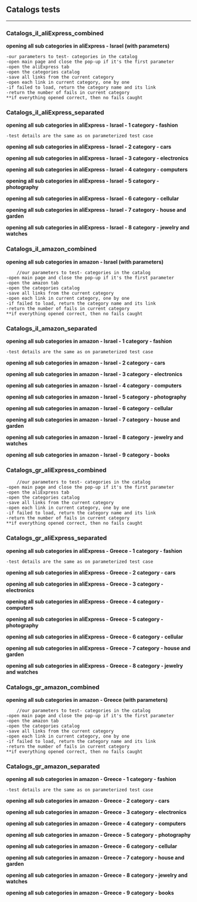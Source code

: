 
## Catalogs tests
----

### Сatalogs_il_aliExpress_combined

  **opening all sub categories in aliExpress - Israel (with parameters)**
  
    -our parameters to test- categories in the catalog  
    -open main page and close the pop-up if it's the first parameter
    -open the aliExpress tab
    -open the categories catalog
    -save all links from the current category
    -open each link in current category, one by one
    -if failed to load, return the category name and its link
    -return the number of fails in current category
    **if everything opened correct, then no fails caught


### Сatalogs_il_aliExpress_separated

  **opening all sub categories in aliExpress - Israel - 1 category - fashion**
  
    -test details are the same as on parameterized test case  
  **opening all sub categories in aliExpress - Israel - 2 category - cars**
   
  **opening all sub categories in aliExpress - Israel - 3 category - electronics**
     
  **opening all sub categories in aliExpress - Israel - 4 category - computers**
     
  **opening all sub categories in aliExpress - Israel - 5 category - photography**
     
  **opening all sub categories in aliExpress - Israel - 6 category - cellular**
     
  **opening all sub categories in aliExpress - Israel - 7 category - house and garden**
     
  **opening all sub categories in aliExpress - Israel - 8 category - jewelry and watches**
     

### Сatalogs_il_amazon_combined

   **opening all sub categories in amazon - Israel (with parameters)**
  
     	//our parameters to test- categories in the catalog  
    -open main page and close the pop-up if it's the first parameter
    -open the amazon tab
    -open the categories catalog
    -save all links from the current category
    -open each link in current category, one by one
    -if failed to load, return the category name and its link
    -return the number of fails in current category
    **if everything opened correct, then no fails caught


### Сatalogs_il_amazon_separated
  **opening all sub categories in amazon - Israel - 1 category - fashion**
  
    -test details are the same as on parameterized test case  
  **opening all sub categories in amazon - Israel - 2 category - cars**
   
  **opening all sub categories in amazon - Israel - 3 category - electronics**
     
  **opening all sub categories in amazon - Israel - 4 category - computers**
     
  **opening all sub categories in amazon - Israel - 5 category - photography**
     
  **opening all sub categories in amazon - Israel - 6 category - cellular**
     
  **opening all sub categories in amazon - Israel - 7 category - house and garden**
     
  **opening all sub categories in amazon - Israel - 8 category - jewelry and watches**

  **opening all sub categories in amazon - Israel - 9 category - books**


### Сatalogs_gr_aliExpress_combined
  
     	//our parameters to test- categories in the catalog  
    -open main page and close the pop-up if it's the first parameter
    -open the aliExpress tab
    -open the categories catalog
    -save all links from the current category
    -open each link in current category, one by one
    -if failed to load, return the category name and its link
    -return the number of fails in current category
    **if everything opened correct, then no fails caught


### Сatalogs_gr_aliExpress_separated

  **opening all sub categories in aliExpress - Greece - 1 category - fashion**
  
    -test details are the same as on parameterized test case  
  **opening all sub categories in aliExpress - Greece - 2 category - cars**
   
  **opening all sub categories in aliExpress - Greece - 3 category - electronics**
     
  **opening all sub categories in aliExpress - Greece - 4 category - computers**
     
  **opening all sub categories in aliExpress - Greece - 5 category - photography**
     
  **opening all sub categories in aliExpress - Greece - 6 category - cellular**
     
  **opening all sub categories in aliExpress - Greece - 7 category - house and garden**
     
  **opening all sub categories in aliExpress - Greece - 8 category - jewelry and watches**
  
  
### Сatalogs_gr_amazon_combined

   **opening all sub categories in amazon - Greece (with parameters)**
  
     	//our parameters to test- categories in the catalog  
    -open main page and close the pop-up if it's the first parameter
    -open the amazon tab
    -open the categories catalog
    -save all links from the current category
    -open each link in current category, one by one
    -if failed to load, return the category name and its link
    -return the number of fails in current category
    **if everything opened correct, then no fails caught


### Сatalogs_gr_amazon_separated

  **opening all sub categories in amazon - Greece - 1 category - fashion**
  
    -test details are the same as on parameterized test case  
  **opening all sub categories in amazon - Greece - 2 category - cars**
   
  **opening all sub categories in amazon - Greece - 3 category - electronics**
     
  **opening all sub categories in amazon - Greece - 4 category - computers**
     
  **opening all sub categories in amazon - Greece - 5 category - photography**
     
  **opening all sub categories in amazon - Greece - 6 category - cellular**
     
  **opening all sub categories in amazon - Greece - 7 category - house and garden**
     
  **opening all sub categories in amazon - Greece - 8 category - jewelry and watches**

  **opening all sub categories in amazon - Greece - 9 category - books**
